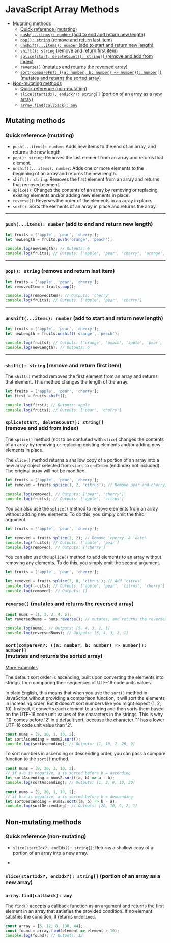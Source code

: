 # JavaScript Array Methods

<!-- TOC -->

- [Mutating methods](#mutating-methods)
    - [Quick reference (mutating)](#quick-reference-mutating)
    - [`push(...items): number` (add to end and return new length)](#pushitems-number-add-to-end-and-return-new-length)
    - [`pop(): string` (remove and return last item)](#pop-string-remove-and-return-last-item)
    - [`unshift(...items): number` (add to start and return new length)](#unshiftitems-number-add-to-start-and-return-new-length)
    - [`shift(): string` (remove and return first item)](#shift-string-remove-and-return-first-item)
    - [`splice(start, deleteCount?): string[]`  (remove and add from index)](#splicestart-deletecount-string-br-remove-and-add-from-index)
    - [`reverse()` (mutates and returns the reversed array)](#reverse-mutates-and-returns-the-reversed-array)
    - [`sort(compareFn?: ((a: number, b: number) => number)): number[]`  (mutates and returns the sorted array)](#sortcomparefn-a-number-b-number--number-number-br-mutates-and-returns-the-sorted-array)
- [Non-mutating methods](#non-mutating-methods)
    - [Quick reference (non-mutating)](#quick-reference-non-mutating)
    - [`slice(startIdx?, endIdx?): string[]` (portion of an array as a new array)](#slicestartidx-endidx-string-portion-of-an-array-as-a-new-array)
    - [`array.find(callback): any`](#arrayfindcallback-any)

<!-- /TOC -->

<a id="markdown-mutating-methods" name="mutating-methods"></a>

## Mutating methods

<a id="markdown-quick-reference-mutating" name="quick-reference-mutating"></a>

### Quick reference (mutating)

- `push(...items): number`: Adds new items to the end of an array, and returns the new length.
- `pop(): string`: Removes the last element from an array and returns that element.
- `unshift(...items): number`: Adds one or more elements to the beginning of an array
  and returns the new length.
- `shift(): string`: Removes the first element from an array and returns that removed element.
- `splice()`: Changes the contents of an array by removing or replacing existing
  elements and/or adding new elements in place.
- `reverse()`: Reverses the order of the elements in an array in place.
- `sort()`: Sorts the elements of an array in place and returns the array.

---

<a id="markdown-pushitems-number-add-to-end-and-return-new-length" name="pushitems-number-add-to-end-and-return-new-length"></a>

### `push(...items): number` (add to end and return new length)

```js
let fruits = ['apple', 'pear', 'cherry'];
let newLength = fruits.push('orange', 'peach');

console.log(newLength); // Outputs: 6
console.log(fruits); // Outputs: ['apple', 'pear', 'cherry', 'orange', 'peach']
```

---

<a id="markdown-pop-string-remove-and-return-last-item" name="pop-string-remove-and-return-last-item"></a>

### `pop(): string` (remove and return last item)

```js
let fruits = ['apple', 'pear', 'cherry'];
let removedItem = fruits.pop();

console.log(removedItem); // Outputs: 'cherry'
console.log(fruits); // Outputs: ['apple', 'pear', 'cherry']
```

---


<a id="markdown-unshiftitems-number-add-to-start-and-return-new-length" name="unshiftitems-number-add-to-start-and-return-new-length"></a>

### `unshift(...items): number` (add to start and return new length)

```js
let fruits = ['apple', 'pear', 'cherry'];
let newLength = fruits.unshift('orange', 'peach');

console.log(fruits); // Outputs: ['orange', 'peach', 'apple', 'pear', 'cherry']
console.log(newLength); // Outputs: 6
```

---

<a id="markdown-shift-string-remove-and-return-first-item" name="shift-string-remove-and-return-first-item"></a>

### `shift(): string` (remove and return first item)

The `shift()` method removes the first element from an array and returns that element. This method changes the length of the array.

```js
let fruits = ['apple', 'pear', 'cherry'];
let first = fruits.shift();

console.log(first); // Outputs: apple
console.log(fruits); // Outputs: ['pear', 'cherry']
```

<a id="markdown-splicestart-deletecount-string-br-remove-and-add-from-index" name="splicestart-deletecount-string-br-remove-and-add-from-index"></a>

### `splice(start, deleteCount?): string[]` <br> (remove and add from index)

The `splice()` method (not to be confused with `slice`) changes the contents of an array
by removing or replacing existing elements and/or adding new elements in place.

The `slice()` method returns a shallow copy of a portion of an array into a new array
object selected from `start` to `endIndex` (endIndex not included). The original
array will not be modified.

```js
let fruits = ['apple', 'pear', 'cherry'];
let removed = fruits.splice(1, 2, 'citrus'); // Remove pear and cherry, add citrus

console.log(removed); // Outputs: ['pear', 'cherry']
console.log(fruits); // Outputs: ['apple', 'citrus']
```

You can also use the `splice()` method to remove elements from an array without adding new elements. To do this, you simply omit the third argument.

```js
let fruits = ['apple', 'pear', 'cherry'];

let removed = fruits.splice(2, 2); // Remove 'cherry' & 'date'
console.log(fruits); // Outputs: ['apple', 'pear']
console.log(removed); // Outputs: ['cherry']
```

You can also use the `splice()` method to add elements to an array without removing any elements. To do this, you simply omit the second argument.

```js
let fruits = ['apple', 'pear', 'cherry'];

let removed = fruits.splice(2, 0, 'citrus'); // Add 'citrus'
console.log(fruits); // Outputs: ['apple', 'pear', 'citrus', 'cherry']
console.log(removed); // Outputs: []
```




<a id="markdown-reverse-mutates-and-returns-the-reversed-array" name="reverse-mutates-and-returns-the-reversed-array"></a>

### `reverse()` (mutates and returns the reversed array)

```js
const nums = [1, 2, 3, 4, 5];
let reversedNums = nums.reverse(); // mutates, and returns the reversed array

console.log(nums); // Outputs: [5, 4, 3, 2, 1]
console.log(reversedNums); // Outputs: [5, 4, 3, 2, 1]
```


<a id="markdown-sortcomparefn-a-number-b-number--number-number-br-mutates-and-returns-the-sorted-array" name="sortcomparefn-a-number-b-number--number-number-br-mutates-and-returns-the-sorted-array"></a>

### `sort(compareFn?: ((a: number, b: number) => number)): number[]` <br> (mutates and returns the sorted array)

<a href="/docs/javascript/array/sort" target="blank">More Examples</a>

The default sort order is ascending, built upon converting the elements into strings,
then comparing their sequences of UTF-16 code units values.

In plain English, this means that when you use the `sort()` method in JavaScript without
providing a comparison function, it will sort the elements in increasing order. But it
doesn't sort numbers like you might expect (1, 2, 10). Instead, it converts each element
to a string and then sorts them based on the UTF-16 code unit values of the characters
in the strings. This is why '10' comes before '2' in a default sort, because the
character '1' has a lower UTF-16 code unit value than '2'.

```js
const nums = [9, 20, 1, 10, 2];
let sortAscending = nums2.sort();
console.log(sortAscending); // Outputs: [1, 10, 2, 20, 9]
```

To sort numbers in ascending or descending order, you can pass a compare function to the
`sort()` method.

```js
const nums = [9, 20, 1, 10, 2];
// if a-b is negative, a is sorted before b = ascending
let sortAscending = nums2.sort((a, b) => a - b);
console.log(sortAscending); // Outputs: [1, 2, 9, 10, 20]
```

```js
const nums = [9, 20, 1, 10, 2];
// if b-a is negative, a is sorted before b = descending
let sortDescending = nums2.sort((a, b) => b - a);
console.log(sortDescending); // Outputs: [20, 10, 9, 2, 1]
```


<a id="markdown-non-mutating-methods" name="non-mutating-methods"></a>

## Non-mutating methods

<a id="markdown-quick-reference-non-mutating" name="quick-reference-non-mutating"></a>

### Quick reference (non-mutating)

<!-- - `concat()`: Returns a new array comprised of this array joined with other array(s) and/or value(s). -->
<!-- - `join()`: Joins all elements of an array into a string. -->
- `slice(startIdx?, endIdx?): string[]`: Returns a shallow copy of a portion of an array into a new array.
<!-- - `filter()`: Creates a new array with all elements that pass the test implemented by the provided function. -->
<!-- - `map()`: Creates a new array with the results of calling a provided function on every element in the calling array. -->
<!-- - `reduce()`: Apply a function against an accumulator and each element in the array (from left to right) to reduce it to a single value. -->
<!-- - `every()`: Tests whether all elements in the array pass the test implemented by the provided function. -->
<!-- - `some()`: Tests whether at least one element in the array passes the test implemented by the provided function. -->
<!-- - `find()`: Returns the value of the first element in the array that satisfies the provided testing function. -->
<!-- - `findIndex()`: Returns the index of the first element in the array that satisfies the provided testing function. -->
<!-- - `includes()`: Determines whether an array includes a certain value among its entries. -->
<!-- - `indexOf()`: Returns the first (least) index of an element within the array equal to the specified value, or -1 if none is found. -->
<!-- - `lastIndexOf()`: Returns the last (greatest) index of an element within the array equal to the specified value, or -1 if none is found. -->
-

<a id="markdown-slicestartidx-endidx-string-portion-of-an-array-as-a-new-array" name="slicestartidx-endidx-string-portion-of-an-array-as-a-new-array"></a>

### `slice(startIdx?, endIdx?): string[]` (portion of an array as a new array)





<a id="markdown-arrayfindcallback-any" name="arrayfindcallback-any"></a>

### `array.find(callback): any`

The `find()` accepts a callback function as an argument and returns the first element in
an array that satisfies the provided condition. If no element satisfies the condition,
it returns `undefined`.

```js
const array = [5, 12, 8, 130, 44];
const found = array.find(element => element > 10);
console.log(found); // Outputs: 12
```
